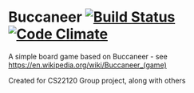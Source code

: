 # Buccaneer [![Build Status](https://travis-ci.com/vCra/Buccaneer.svg?token=fL2aJPJ1Aobzg5cofH7d&branch=master)](https://travis-ci.com/vCra/Buccaneer) [![Code Climate](https://codeclimate.com/repos/5898b82a44b945006b000452/badges/3a0b32bb2be628458a63/gpa.svg)](https://codeclimate.com/repos/5898b82a44b945006b000452/feed)
A simple board game based on Buccaneer - see https://en.wikipedia.org/wiki/Buccaneer_(game)

Created for CS22120 Group project, along with others
